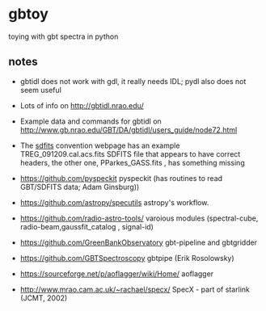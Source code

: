 # gbtoy
toying with gbt spectra in python


## notes

* gbtidl does not work with gdl, it really needs IDL; pydl also does not seem useful

* Lots of info on http://gbtidl.nrao.edu/

* Example data  and commands for gbtidl on http://www.gb.nrao.edu/GBT/DA/gbtidl/users_guide/node72.html

* The [sdfits](https://fits.gsfc.nasa.gov/registry/sdfits.html) convention webpage has an example TREG_091209.cal.acs.fits SDFITS file that appears to have correct headers, the other one, PParkes_GASS.fits , has something missing

* https://github.com/pyspeckit     pyspeckit  (has routines to read GBT/SDFITS data; Adam Ginsburg))

* https://github.com/astropy/specutils  astropy's workflow.

* https://github.com/radio-astro-tools/   varoious modules (spectral-cube, radio-beam,gaussfit_catalog , signal-id) 

* https://github.com/GreenBankObservatory   gbt-pipeline and gbtgridder

* https://github.com/GBTSpectroscopy  gbtpipe (Erik Rosolowsky)

* https://sourceforge.net/p/aoflagger/wiki/Home/ aoflagger

* http://www.mrao.cam.ac.uk/~rachael/specx/ SpecX - part of starlink (JCMT, 2002)
